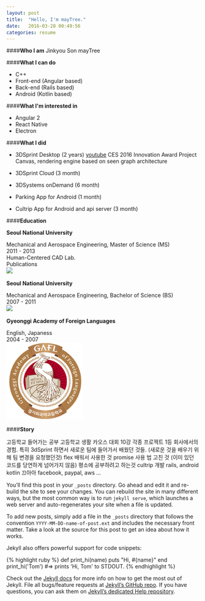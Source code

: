 ```yaml
---
layout: post
title:  "Hello, I'm mayTree."
date:   2016-03-28 00:49:56
categories: resume
---
```


####**Who I am**
Jinkyou Son
mayTree


####**What I can do**

- C++
- Front-end (Angular based)
- Back-end (Rails based)
- Android (Kotlin based)

####**What I'm interested in**

- Angular 2
- React Native
- Electron

####**What I did**

- 3DSprint Desktop (2 years)
<a href="https://youtu.be/0qFXxqwhWpw" target="_blank">youtube</a>
CES 2016 Innovation Award
Project Canvas, rendering engine based on seen graph architecture

- 3DSprint Cloud (3 month)

- 3DSystems onDemand (6 month)

- Parking App for Android (1 month)

- Cultrip App for Android and api server (3 month)

####**Education**

<div class="education">
  <div class="education-item">
    <div class="dib education-content">
      <p><b>Seoul National University</b></p>
      <div>Mechanical and Aerospace Engineering, Master of Science (MS)</div>
      <div>2011 - 2013</div>
      <div>Human-Centered CAD Lab.</div>
      <div>Publications</div>
    </div>
    <div class="dib education-logo">
      <img src="http://www.snu.ac.kr/images/common/img/img01_mark_ab0102.gif"/>
    </div>
  </div>

  <div class="education-item">
    <div class="dib education-content">
      <p><b>Seoul National University</b></p>
      <div>Mechanical and Aerospace Engineering, Bachelor of Science (BS)</div>
      <div>2007 - 2011</div>
    </div>
    <div class="dib education-logo">
      <img src="http://www.snu.ac.kr/images/common/img/img01_mark_ab0102.gif"/>
    </div>
  </div>

  <div class="education-item">
    <div class="dib education-content">
      <p><b>Gyeonggi Academy of Foreign Languages</b></p>
      <div>English, Japaness</div>
      <div>2004 - 2007</div>
    </div>
    <div class="dib education-logo">
      <img src="/images/gafl.png"/>
    </div>
  </div>
</div>

####**Story**

고등학교 들어가는 공부
고등학교 생활
카오스 대회 10강
각종 프로젝트 1등
회사에서의 경험. 특히 3dSprint 하면서
새로운 팀에 들어가서 배웠던 것들. (새로운 것을 배우기 위해 팀 변경을 요청했던것)
flex 배워서 사용한 것
promise 사용 법 고친 것 (이미 있던 코드를 당연하게 넘어가지 않음)
평소에 공부하려고 하는것
cultrip 개발
rails, android kotlin 끄아아
facebook, paypal, aws ...


You’ll find this post in your `_posts` directory. Go ahead and edit it and re-build the site to see your changes. You can rebuild the site in many different ways, but the most common way is to run `jekyll serve`, which launches a web server and auto-regenerates your site when a file is updated.

To add new posts, simply add a file in the `_posts` directory that follows the convention `YYYY-MM-DD-name-of-post.ext` and includes the necessary front matter. Take a look at the source for this post to get an idea about how it works.

Jekyll also offers powerful support for code snippets:

{% highlight ruby %}
def print_hi(name)
  puts "Hi, #{name}"
end
print_hi('Tom')
#=> prints 'Hi, Tom' to STDOUT.
{% endhighlight %}

Check out the [Jekyll docs][jekyll] for more info on how to get the most out of Jekyll. File all bugs/feature requests at [Jekyll’s GitHub repo][jekyll-gh]. If you have questions, you can ask them on [Jekyll’s dedicated Help repository][jekyll-help].

[jekyll]:      http://jekyllrb.com
[jekyll-gh]:   https://github.com/jekyll/jekyll
[jekyll-help]: https://github.com/jekyll/jekyll-help
